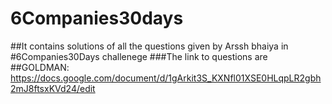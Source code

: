 # 6Companies30days
##It contains solutions of all the questions given by Arssh bhaiya in #6Companies30Days challenege
###The link to questions are
##GOLDMAN: https://docs.google.com/document/d/1gArkit3S_KXNfl01XSE0HLqpLR2gbh2mJ8ftsxKVd24/edit
